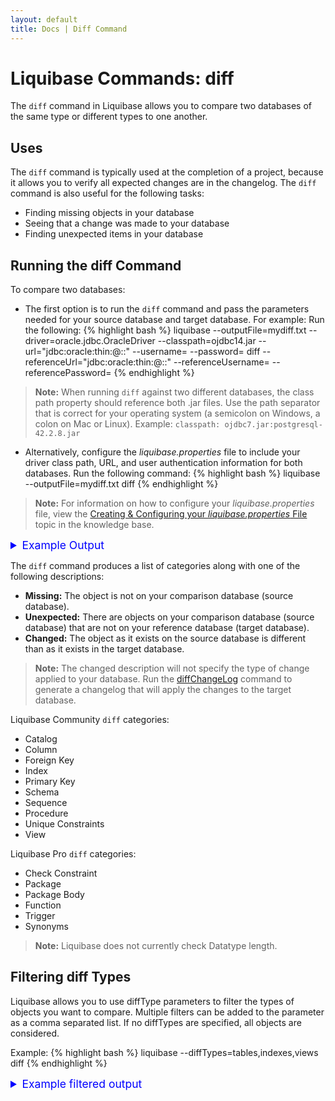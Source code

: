```yaml
---
layout: default
title: Docs | Diff Command 
---
```

# Liquibase Commands: diff
The `diff` command in Liquibase allows you to compare two databases of the same type or different types to one another.

## Uses
The `diff` command is typically used at the completion of a project, because it allows you to verify all expected changes are in the changelog. The `diff` command is also useful for the following tasks:
+ Finding missing objects in your database
+ Seeing that a change was made to your database
+ Finding unexpected items in your database

## Running the diff Command
To compare two databases:
+ The first option is to run the `diff` command and pass the parameters needed for your source database and target database.  For example:
Run the following:
{% highlight bash %}
liquibase
--outputFile=mydiff.txt
--driver=oracle.jdbc.OracleDriver
--classpath=ojdbc14.jar
--url="jdbc:oracle:thin:@<IP OR HOSTNAME>:<PORT>:<SERVICE NAME OR SID>"
--username=<USERNAME>
--password=<PASSWORD>
diff
--referenceUrl="jdbc:oracle:thin:@<IP OR HOSTNAME>:<PORT>:<SERVICE NAME OR SID>"
--referenceUsername=<USERNAME>
--referencePassword=<PASSWORD>
{% endhighlight %}

>**Note:** When running `diff` against two different databases, the class path property should reference both .jar files. Use the path separator that is correct
for your operating system (a semicolon on Windows, a colon on Mac or Linux). Example: `classpath: ojdbc7.jar:postgresql-42.2.8.jar`

+ Alternatively, configure the *liquibase.properties* file to include your driver class path, URL, and user authentication information for both databases.
Run the following command:
{% highlight bash %}
liquibase --outputFile=mydiff.txt diff
{% endhighlight %}
>**Note:** For information on how to configure your *liquibase.properties* file, view the [Creating & Configuring your *liquibase.properties* File](config_properties.html) topic in the knowledge base.

<details>
<summary style="font-size:125%;color:blue;">Example Output</summary>
<br>
{% highlight text %}

Diff Results:
Reference Database: MYSCHEMA2 @ jdbc:oracle:thin:@localhost:1521:ORCL (Default Schema: MYSCHEMA2)
Comparison Database: MYSCHEMA @ jdbc:oracle:thin:@localhost:1521:ORCL (Default Schema: MYSCHEMA)
Compared Schemas: MYSCHEMA2 -> MYSCHEMA
Product Name: EQUAL
Product Version: EQUAL
Missing Catalog(s): NONE
Unexpected Catalog(s): NONE
Changed Catalog(s): NONE
Missing Check Constraint(s): NONE
Unexpected Check Constraint(s): NONE
Changed Check Constraint(s): NONE
Missing Column(s): NONE
Unexpected Column(s):
     MYSCHEMA.DEPARTMENT.ACTIVE
     MYSCHEMA.SERVICETECH.ACTIVE
     MYSCHEMA.SERVICETECH2.ACTIVE
     MYSCHEMA.SERVICETECH3.ACTIVE
     MYSCHEMA.VIEW1.ACTIVE
     MYSCHEMA.DATABASECHANGELOG.AUTHOR
     MYSCHEMA.DATABASECHANGELOG.COMMENTS
     MYSCHEMA.DATABASECHANGELOG.CONTEXTS
     MYSCHEMA.DATABASECHANGELOG.DATEEXECUTED
     MYSCHEMA.DATABASECHANGELOG.DEPLOYMENT_ID
     MYSCHEMA.DATABASECHANGELOG.DESCRIPTION
     MYSCHEMA.DATABASECHANGELOG.EXECTYPE
     MYSCHEMA.DATABASECHANGELOG.FILENAME
     MYSCHEMA.DATABASECHANGELOG.ID
     MYSCHEMA.DATABASECHANGELOGLOCK.ID
     MYSCHEMA.DEPARTMENT.ID
     MYSCHEMA.SERVICETECH.ID
     MYSCHEMA.SERVICETECH2.ID
     MYSCHEMA.SERVICETECH3.ID
     MYSCHEMA.VIEW1.ID
     MYSCHEMA.DATABASECHANGELOG.LABELS
     MYSCHEMA.DATABASECHANGELOG.LIQUIBASE
     MYSCHEMA.DATABASECHANGELOGLOCK.LOCKED
     MYSCHEMA.DATABASECHANGELOGLOCK.LOCKEDBY
     MYSCHEMA.DATABASECHANGELOGLOCK.LOCKGRANTED
     MYSCHEMA.DATABASECHANGELOG.MD5SUM
     MYSCHEMA.DEPARTMENT.NAME
     MYSCHEMA.SERVICETECH.NAME
     MYSCHEMA.SERVICETECH2.NAME
     MYSCHEMA.SERVICETECH3.NAME
     MYSCHEMA.VIEW1.NAME
     MYSCHEMA.DATABASECHANGELOG.ORDEREXECUTED
     MYSCHEMA.DATABASECHANGELOG.TAG
Changed Column(s): NONE
Missing Database Package(s): NONE
Unexpected Database Package(s): NONE
Changed Database Package(s): NONE
Missing Database Package Body(s): NONE
Unexpected Database Package Body(s): NONE
Changed Database Package Body(s): NONE
Missing Foreign Key(s): NONE
Unexpected Foreign Key(s): NONE
Changed Foreign Key(s): NONE
Missing Function(s): NONE
Unexpected Function(s): NONE
Changed Function(s): NONE
Missing Index(s): NONE
Unexpected Index(s):
     PK_DATABASECHANGELOGLOCK UNIQUE  ON MYSCHEMA.DATABASECHANGELOGLOCK(ID)
     PK_DEPARTMENT UNIQUE  ON MYSCHEMA.DEPARTMENT(ID)
     PK_SERVICETECH UNIQUE  ON MYSCHEMA.SERVICETECH(ID)
     PK_SERVICETECH2 UNIQUE  ON MYSCHEMA.SERVICETECH2(ID)
     PK_SERVICETECH3 UNIQUE  ON MYSCHEMA.SERVICETECH3(ID)
Changed Index(s): NONE
Missing Java Class(s): NONE
Unexpected Java Class(s): NONE
Changed Java Class(s): NONE
Missing Java Source(s): NONE
Unexpected Java Source(s): NONE
Changed Java Source(s): NONE
Missing Primary Key(s): NONE
Unexpected Primary Key(s):
     PK_DATABASECHANGELOGLOCK on MYSCHEMA.DATABASECHANGELOGLOCK(ID)
     PK_DEPARTMENT on MYSCHEMA.DEPARTMENT(ID)
     PK_SERVICETECH on MYSCHEMA.SERVICETECH(ID)
     PK_SERVICETECH2 on MYSCHEMA.SERVICETECH2(ID)
     PK_SERVICETECH3 on MYSCHEMA.SERVICETECH3(ID)
Changed Primary Key(s): NONE
Missing Sequence(s): NONE
Unexpected Sequence(s): NONE
Changed Sequence(s): NONE
Missing Stored Procedure(s): NONE
Unexpected Stored Procedure(s): NONE
Changed Stored Procedure(s): NONE
Missing Synonym(s): NONE
Unexpected Synonym(s): NONE
Changed Synonym(s): NONE
Missing Table(s): NONE
Unexpected Table(s):
     DATABASECHANGELOG
     DATABASECHANGELOGLOCK
     DEPARTMENT
     SERVICETECH
     SERVICETECH2
     SERVICETECH3
Changed Table(s): NONE
Missing Trigger(s): NONE
Unexpected Trigger(s): NONE
Changed Trigger(s): NONE
Missing Unique Constraint(s): NONE
Unexpected Unique Constraint(s): NONE
Changed Unique Constraint(s): NONE
Missing View(s): NONE
Unexpected View(s):
     VIEW1
Changed View(s): NONE
Liquibase command 'diff' was executed successfully.

{% endhighlight %}
</details>


The `diff` command produces a list of categories along with one of the following descriptions:
+ **Missing:** The object is not on your comparison database (source database).
+ **Unexpected:** There are objects on your comparison database (source database) that are not on your reference database (target database).
+ **Changed:** The object as it exists on the source database is different than as it exists in the target database.
> **Note:** The changed description will not specify the type of change applied to your database. Run the [diffChangeLog](diffChangeLog.html) command 
to generate a changelog that will apply the changes to the target database.

Liquibase Community `diff` categories:
+ Catalog
+ Column
+ Foreign Key
+ Index
+ Primary Key
+ Schema
+ Sequence
+ Procedure
+ Unique Constraints
+ View

Liquibase Pro `diff` categories:

+ Check Constraint
+ Package
+ Package Body
+ Function
+ Trigger
+ Synonyms
>**Note:** Liquibase does not currently check Datatype length.

## Filtering diff Types
Liquibase allows you to use diffType parameters to filter the types of objects you want to compare. Multiple filters can be added 
to the parameter as a comma separated list. If no diffTypes are specified, all objects are considered.


Example: 
{% highlight bash %}
liquibase --diffTypes=tables,indexes,views diff
{% endhighlight %}

<details>
<summary style="font-size:125%;color:blue;">Example filtered output</summary>
<br>
{% highlight text %}

Diff Results:
Reference Database: MYSCHEMA2 @ jdbc:oracle:thin:@localhost:1521:ORCL (Default Schema: MYSCHEMA2)
Comparison Database: MYSCHEMA @ jdbc:oracle:thin:@localhost:1521:ORCL (Default Schema: MYSCHEMA)
Compared Schemas: MYSCHEMA2 -> MYSCHEMA
Product Name: EQUAL
Product Version: EQUAL
Missing Index(s): NONE
Unexpected Index(s):
     PK_DATABASECHANGELOGLOCK UNIQUE  ON MYSCHEMA.DATABASECHANGELOGLOCK(ID)
     PK_DEPARTMENT UNIQUE  ON MYSCHEMA.DEPARTMENT(ID)
     PK_SERVICETECH UNIQUE  ON MYSCHEMA.SERVICETECH(ID)
     PK_SERVICETECH2 UNIQUE  ON MYSCHEMA.SERVICETECH2(ID)
     PK_SERVICETECH3 UNIQUE  ON MYSCHEMA.SERVICETECH3(ID)
Changed Index(s): NONE
Missing Table(s): NONE
Unexpected Table(s):
     DATABASECHANGELOG
     DATABASECHANGELOGLOCK
     DEPARTMENT
     SERVICETECH
     SERVICETECH2
     SERVICETECH3
Changed Table(s): NONE
Missing View(s): NONE
Unexpected View(s):
     VIEW1
Changed View(s): NONE
Liquibase command 'diff' was executed successfully.

{% endhighlight %}
</details>
